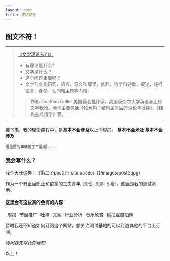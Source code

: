 ```yaml
---
layout: post
title: 建站前言
---
```


## 图文不符！

****

>[《文学理论入门》](http://book.douban.com/subject/2975972/)
> * 有理论是什么?
> * 文学是什么？
> * 这个问题重要吗？
> * 文学与文化研究，语言，意义和解读，修辞，诗学和诗歌，叙述，述行语言，身份，认同和主题等内容。
>>  作者Jonathan Culler 美国著名批评家，美国康奈尔大学英语与比较文学教授。著作主要包括《论解构：结构主义后的理论与批评》、《结构主义诗学》等。

****
接下来，我的理论课程中，是**基本不会涉及**以上内容的。
**基本不会涉及**
**基本不会涉及**
```
很重要的事情说了三遍呢~~~~
```

### 我会写什么？
我今天长这样：
![第二个post]({{ site.baseurl }}/images/post2.jpg)

作为一个有正当职业和欲望的三失青年`（失忆、失恋、失足）`，这里是我的测试基地。
#### 这里会有这些真的会有的内容
-周报
-节目推广
-吐槽
-文案
-行业分析
-音乐欣赏
-偷拍或自拍照

暂时我还不知道如何订阅这个网站，想关注测试基地的可以到访其他的平台上订阅。

_得闲我先写比你地知_

以上！